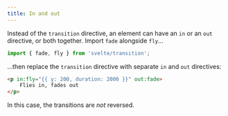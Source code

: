 ```yaml
---
title: In and out
---
```


Instead of the `transition` directive, an element can have an `in` or an `out` directive, or both together. Import `fade` alongside `fly`...

```ts
import { fade, fly } from 'svelte/transition';
```

...then replace the `transition` directive with separate `in` and `out` directives:

```html
<p in:fly="{{ y: 200, duration: 2000 }}" out:fade>
	Flies in, fades out
</p>
```

In this case, the transitions are *not* reversed.
